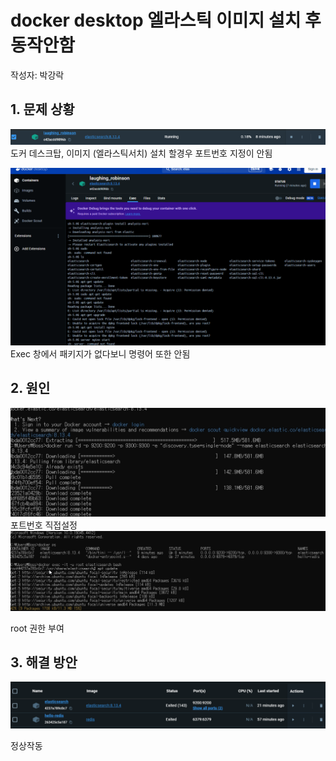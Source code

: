 # docker desktop 엘라스틱 이미지 설치 후 동작안함
작성자: 박강락
## 1. 문제 상황

![img_24.png](../img/img_24.png)
도커 데스크탑, 이미지 (엘라스틱서치) 설치 할경우 포트번호 지정이 안됨

![img_25.png](../img/img_25.png)
Exec 창에서 패키지가 없다보니 명령어 또한 안됨

## 2. 원인

![img_26.png](../img/img_26.png)
포트번호 직접설정
![img_27.png](../img/img_27.png)

root 권한 부여

## 3. 해결 방안
![img_28.png](../img/img_28.png)

정상작동